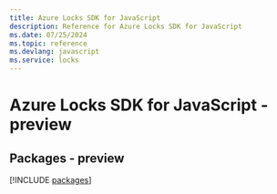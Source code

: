 ```yaml
---
title: Azure Locks SDK for JavaScript
description: Reference for Azure Locks SDK for JavaScript
ms.date: 07/25/2024
ms.topic: reference
ms.devlang: javascript
ms.service: locks
---
```

# Azure Locks SDK for JavaScript - preview
## Packages - preview
[!INCLUDE [packages](locks-index.md)]